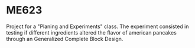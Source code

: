 # ME623
Project for a "Planing and Experiments" class. The experiment consisted in testing if different ingredients altered the flavor of american pancakes through an Generalized Complete Block Design.


